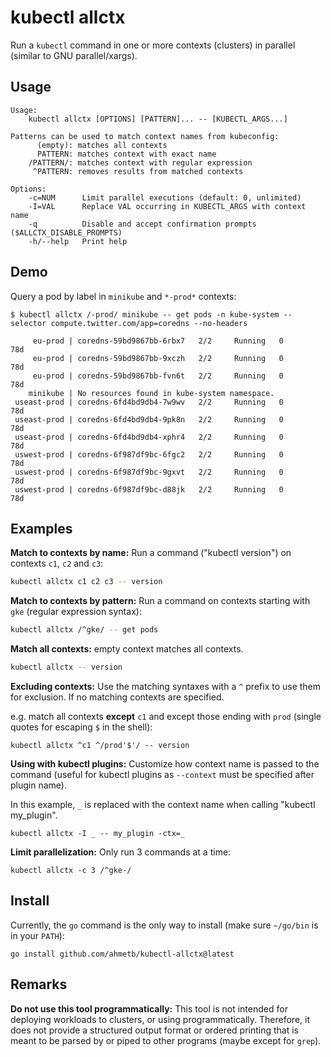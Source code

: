 # kubectl allctx

Run a `kubectl` command in one or more contexts (clusters) in parallel
(similar to GNU parallel/xargs).

## Usage

```text
Usage:
    kubectl allctx [OPTIONS] [PATTERN]... -- [KUBECTL_ARGS...]

Patterns can be used to match context names from kubeconfig:
      (empty): matches all contexts
      PATTERN: matches context with exact name
    /PATTERN/: matches context with regular expression
     ^PATTERN: removes results from matched contexts
    
Options:
    -c=NUM      Limit parallel executions (default: 0, unlimited)
    -I=VAL      Replace VAL occurring in KUBECTL_ARGS with context name
    -q          Disable and accept confirmation prompts ($ALLCTX_DISABLE_PROMPTS) 
    -h/--help   Print help
```

## Demo

Query a pod by label in `minikube` and `*-prod*` contexts:

```text
$ kubectl allctx /-prod/ minikube -- get pods -n kube-system --selector compute.twitter.com/app=coredns --no-headers

     eu-prod | coredns-59bd9867bb-6rbx7   2/2     Running   0          78d
     eu-prod | coredns-59bd9867bb-9xczh   2/2     Running   0          78d
     eu-prod | coredns-59bd9867bb-fvn6t   2/2     Running   0          78d
    minikube | No resources found in kube-system namespace.
 useast-prod | coredns-6fd4bd9db4-7w9wv   2/2     Running   0          78d
 useast-prod | coredns-6fd4bd9db4-9pk8n   2/2     Running   0          78d
 useast-prod | coredns-6fd4bd9db4-xphr4   2/2     Running   0          78d
 uswest-prod | coredns-6f987df9bc-6fgc2   2/2     Running   0          78d
 uswest-prod | coredns-6f987df9bc-9gxvt   2/2     Running   0          78d
 uswest-prod | coredns-6f987df9bc-d88jk   2/2     Running   0          78d
```

## Examples

**Match to contexts by name:** Run a command ("kubectl version") on contexts `c1`, `c2`
and `c3`:

```sh
kubectl allctx c1 c2 c3 -- version
```

**Match to contexts by pattern:** Run a command on contexts starting with `gke`
(regular expression syntax):

```sh
kubectl allctx /^gke/ -- get pods
```

**Match all contexts:** empty context matches all contexts.

```sh
kubectl allctx -- version
```

**Excluding contexts:** Use the matching syntaxes with a `^` prefix to use them
for exclusion. If no matching contexts are specified.

e.g. match all contexts **except** `c1` and except those ending
with `prod` (single quotes for escaping `$` in the shell):

```shell
kubectl allctx ^c1 ^/prod'$'/ -- version
```

**Using with kubectl plugins:** Customize how context name is passed to the command
(useful for kubectl plugins as `--context` must be specified after plugin name).

In this example, `_` is replaced with the context name when calling "kubectl
my_plugin".

```shell
kubectl allctx -I _ -- my_plugin -ctx=_
```

**Limit parallelization:** Only run 3 commands at a time:

```
kubectl allctx -c 3 /^gke-/
```

## Install

Currently, the `go` command is the only way to install
(make sure `~/go/bin` is in your `PATH`):

```
go install github.com/ahmetb/kubectl-allctx@latest
```

## Remarks

**Do not use this tool programmatically:**
This tool is not intended for deploying workloads to clusters, or using
programmatically. Therefore, it does not provide a structured output format or
ordered printing that is meant to be parsed by or piped to other programs (maybe
except for `grep`).
